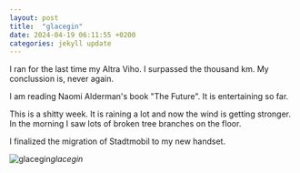 ```yaml
---
layout: post
title:  "glacegin"
date: 2024-04-19 06:11:55 +0200
categories: jekyll update
---
```


I ran for the last time my Altra Viho. I surpassed the thousand km. My conclussion is, never again.  

I am reading Naomi Alderman's book "The Future". It is entertaining so far.  

This is a shitty week. It is raining a lot and now the wind is getting stronger. In the morning I saw lots of broken tree branches on the floor.  

I finalized the migration of Stadtmobil to my new handset.


![glacegin](https://lh3.googleusercontent.com/pw/AP1GczMXCx5oGPEP2RuWoY3ZipWP42J3ZqMCIWaUWqhVLGAuw2HSbJrXVKqdtY7w0HEwuoZsTKWBCzb55ooHydylECXeMTIOw0TEjsksWHjNK4Z9KjOKtcs=w0)*glacegin*&nbsp;



[jekyll-docs]: https://jekyllrb.com/docs/home
[jekyll-gh]:   https://github.com/jekyll/jekyll
[jekyll-talk]: https://talk.jekyllrb.com/
